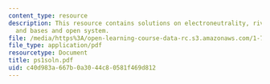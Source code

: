 ```yaml
---
content_type: resource
description: This resource contains solutions on electroneutrality, river water, acids
  and bases and open system.
file: /media/https%3A/open-learning-course-data-rc.s3.amazonaws.com/1-76-aquatic-chemistry-fall-2005/c40d983a667b0a3044c80581f469d812_ps1soln.pdf
file_type: application/pdf
resourcetype: Document
title: ps1soln.pdf
uid: c40d983a-667b-0a30-44c8-0581f469d812
---
```

